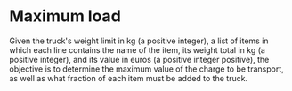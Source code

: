 # Maximum load
 Given the truck's weight limit in kg (a positive integer), a list of items in which each line contains the name of the item, its weight total in kg (a positive integer), and its value in euros (a positive integer positive), the objective is to determine the maximum value of the charge to be transport, as well as what fraction of each item must be added to the truck.

